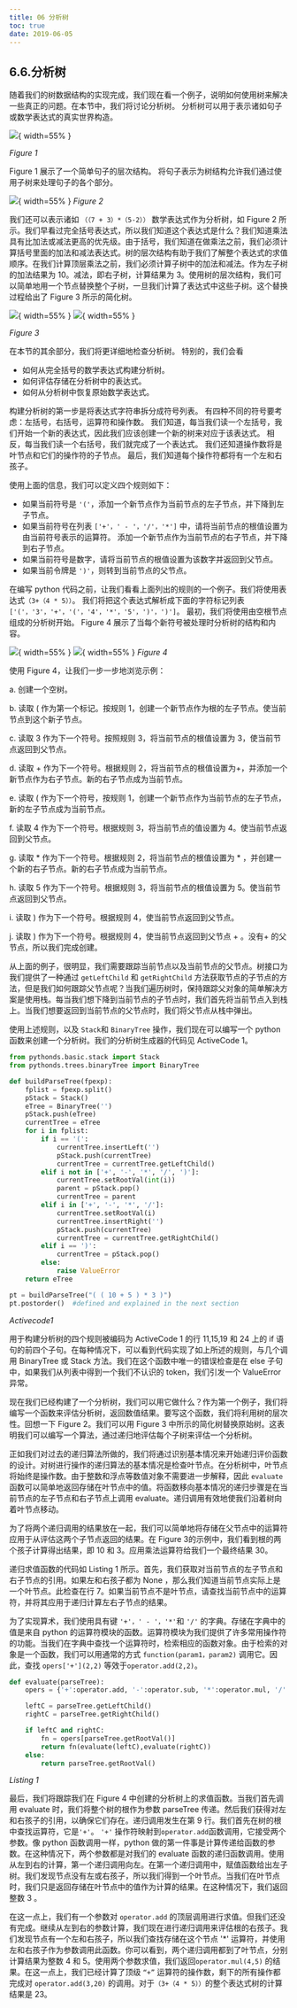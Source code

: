 ```yaml
---
title: 06 分析树
toc: true
date: 2019-06-05
---
```

## 6.6.分析树

随着我们的树数据结构的实现完成，我们现在看一个例子，说明如何使用树来解决一些真正的问题。在本节中，我们将讨论分析树。 分析树可以用于表示诸如句子或数学表达式的真实世界构造。

![](http://images.iterate.site/blog/image/20190702/wafnm0JzeX43.png?imageslim){ width=55% }

*Figure 1*

Figure 1 展示了一个简单句子的层次结构。 将句子表示为树结构允许我们通过使用子树来处理句子的各个部分。

![](http://images.iterate.site/blog/image/20190702/8n4Rj8vbi93T.png?imageslim){ width=55% }
*Figure 2*

我们还可以表示诸如 `（（7 + 3）*（5-2））` 数学表达式作为分析树，如 Figure 2 所示。我们早看过完全括号表达式，所以我们知道这个表达式是什么？我们知道乘法具有比加法或减法更高的优先级。由于括号，我们知道在做乘法之前，我们必须计算括号里面的加法和减法表达式。树的层次结构有助于我们了解整个表达式的求值顺序。在我们计算顶层乘法之前，我们必须计算子树中的加法和减法。作为左子树的加法结果为 10。减法，即右子树，计算结果为 3。使用树的层次结构，我们可以简单地用一个节点替换整个子树，一旦我们计算了表达式中这些子树。这个替换过程给出了 Figure 3 所示的简化树。

![](http://images.iterate.site/blog/image/20190702/w6P793itRdPT.png?imageslim){ width=55% }
![](http://images.iterate.site/blog/image/20190702/9an36dcwcvJF.png?imageslim){ width=55% }

*Figure 3*

在本节的其余部分，我们将更详细地检查分析树。 特别的，我们会看

* 如何从完全括号的数学表达式构建分析树。
* 如何评估存储在分析树中的表达式。
* 如何从分析树中恢复原始数学表达式。

构建分析树的第一步是将表达式字符串拆分成符号列表。 有四种不同的符号要考虑：左括号，右括号，运算符和操作数。 我们知道，每当我们读一个左括号，我们开始一个新的表达式，因此我们应该创建一个新的树来对应于该表达式。 相反，每当我们读一个右括号，我们就完成了一个表达式。 我们还知道操作数将是叶节点和它们的操作符的子节点。 最后，我们知道每个操作符都将有一个左和右孩子。

使用上面的信息，我们可以定义四个规则如下：

* 如果当前符号是 `'('`，添加一个新节点作为当前节点的左子节点，并下降到左子节点。
* 如果当前符号在列表 `['+'，' - '，'/'，'*']` 中，请将当前节点的根值设置为由当前符号表示的运算符。 添加一个新节点作为当前节点的右子节点，并下降到右子节点。
* 如果当前符号是数字，请将当前节点的根值设置为该数字并返回到父节点。
* 如果当前令牌是 `')'`，则转到当前节点的父节点。

在编写 python 代码之前，让我们看看上面列出的规则的一个例子。我们将使用表达式`（3+（4 * 5））`。 我们将把这个表达式解析成下面的字符标记列表 `['('，'3'，'+'，'('，'4'，'*'，'5'，')'，')']`。 最初，我们将使用由空根节点组成的分析树开始。 Figure 4 展示了当每个新符号被处理时分析树的结构和内容。

![](http://images.iterate.site/blog/image/20190702/JbkK7LCE0b0x.png?imageslim){ width=55% }
![](http://images.iterate.site/blog/image/20190702/NhLKRQiPlg1x.png?imageslim){ width=55% }
*Figure 4*

使用 Figure 4，让我们一步一步地浏览示例：

a. 创建一个空树。

b. 读取 ( 作为第一个标记。按规则 1，创建一个新节点作为根的左子节点。使当前节点到这个新子节点。

c. 读取 3 作为下一个符号。按照规则 3，将当前节点的根值设置为 3，使当前节点返回到父节点。

d. 读取 + 作为下一个符号。根据规则 2，将当前节点的根值设置为+，并添加一个新节点作为右子节点。新的右子节点成为当前节点。

e. 读取 ( 作为下一个符号，按规则 1，创建一个新节点作为当前节点的左子节点，新的左子节点成为当前节点。

f. 读取 4 作为下一个符号。根据规则 3，将当前节点的值设置为 4。使当前节点返回到父节点。

g. 读取 * 作为下一个符号。根据规则 2，将当前节点的根值设置为 * ，并创建一个新的右子节点。新的右子节点成为当前节点。

h. 读取 5 作为下一个符号。根据规则 3，将当前节点的根值设置为 5。使当前节点返回到父节点。

i. 读取 ) 作为下一个符号。根据规则 4，使当前节点返回到父节点。

j. 读取 ) 作为下一个符号。根据规则 4，使当前节点返回到父节点 + 。没有+ 的父节点，所以我们完成创建。

从上面的例子，很明显，我们需要跟踪当前节点以及当前节点的父节点。树接口为我们提供了一种通过 `getLeftChild` 和 `getRightChild` 方法获取节点的子节点的方法，但是我们如何跟踪父节点呢？当我们遍历树时，保持跟踪父对象的简单解决方案是使用栈。每当我们想下降到当前节点的子节点时，我们首先将当前节点入到栈上。当我们想要返回到当前节点的父节点时，我们将父节点从栈中弹出。

使用上述规则，以及 `Stack`和 `BinaryTree` 操作，我们现在可以编写一个 python 函数来创建一个分析树。我们的分析树生成器的代码见 ActiveCode 1。

```python
from pythonds.basic.stack import Stack
from pythonds.trees.binaryTree import BinaryTree

def buildParseTree(fpexp):
    fplist = fpexp.split()
    pStack = Stack()
    eTree = BinaryTree('')
    pStack.push(eTree)
    currentTree = eTree
    for i in fplist:
        if i == '(':
            currentTree.insertLeft('')
            pStack.push(currentTree)
            currentTree = currentTree.getLeftChild()
        elif i not in ['+', '-', '*', '/', ')']:
            currentTree.setRootVal(int(i))
            parent = pStack.pop()
            currentTree = parent
        elif i in ['+', '-', '*', '/']:
            currentTree.setRootVal(i)
            currentTree.insertRight('')
            pStack.push(currentTree)
            currentTree = currentTree.getRightChild()
        elif i == ')':
            currentTree = pStack.pop()
        else:
            raise ValueError
    return eTree

pt = buildParseTree("( ( 10 + 5 ) * 3 )")
pt.postorder()  #defined and explained in the next section

```

*Activecode1*

用于构建分析树的四个规则被编码为 ActiveCode 1 的行 11,15,19 和 24 上的 if 语句的前四个子句。在每种情况下，可以看到代码实现了如上所述的规则，与几个调用 BinaryTree 或 Stack 方法。我们在这个函数中唯一的错误检查是在 else 子句中，如果我们从列表中得到一个我们不认识的 token，我们引发一个 ValueError 异常。

现在我们已经构建了一个分析树，我们可以用它做什么？作为第一个例子，我们将编写一个函数来评估分析树，返回数值结果。要写这个函数，我们将利用树的层次性。回想一下 Figure 2。我们可以用 Figure 3 中所示的简化树替换原始树。这表明我们可以编写一个算法，通过递归地评估每个子树来评估一个分析树。

正如我们对过去的递归算法所做的，我们将通过识别基本情况来开始递归评价函数的设计。对树进行操作的递归算法的基本情况是检查叶节点。在分析树中，叶节点将始终是操作数。由于整数和浮点等数值对象不需要进一步解释，因此 `evaluate` 函数可以简单地返回存储在叶节点中的值。将函数移向基本情况的递归步骤是在当前节点的左子节点和右子节点上调用 evaluate。递归调用有效地使我们沿着树向着叶节点移动。

为了将两个递归调用的结果放在一起，我们可以简单地将存储在父节点中的运算符应用于从评估这两个子节点返回的结果。在 Figure 3的示例中，我们看到根的两个孩子计算得出结果，即 10 和 3。应用乘法运算符给我们一个最终结果 30。

递归求值函数的代码如 Listing 1 所示。首先，我们获取对当前节点的左子节点和右子节点的引用。如果左和右孩子都为 None ，那么我们知道当前节点实际上是一个叶节点。此检查在行 7。如果当前节点不是叶节点，请查找当前节点中的运算符，并将其应用于递归计算左右子节点的结果。

为了实现算术，我们使用具有键 `'+'，' - '，'*'`和 `'/'` 的字典。存储在字典中的值是来自 python 的运算符模块的函数。运算符模块为我们提供了许多常用操作符的功能。当我们在字典中查找一个运算符时，检索相应的函数对象。由于检索的对象是一个函数，我们可以用通常的方式 `function(param1，param2)` 调用它。因此，查找 `opers['+'](2,2)` 等效于`operator.add(2,2)`。

```python
def evaluate(parseTree):
    opers = {'+':operator.add, '-':operator.sub, '*':operator.mul, '/':operator.truediv}

    leftC = parseTree.getLeftChild()
    rightC = parseTree.getRightChild()

    if leftC and rightC:
        fn = opers[parseTree.getRootVal()]
        return fn(evaluate(leftC),evaluate(rightC))
    else:
        return parseTree.getRootVal()
```

*Listing 1*

最后，我们将跟踪我们在 Figure 4 中创建的分析树上的求值函数。当我们首先调用 evaluate 时，我们将整个树的根作为参数 parseTree 传递。然后我们获得对左和右孩子的引用，以确保它们存在。递归调用发生在第 9 行。我们首先在树的根中查找运算符，它是`'+'`。 `'+'` 操作符映射到`operator.add`函数调用，它接受两个参数。像 python 函数调用一样，python 做的第一件事是计算传递给函数的参数。在这种情况下，两个参数都是对我们的 evaluate 函数的递归函数调用。使用从左到右的计算，第一个递归调用向左。在第一个递归调用中，赋值函数给出左子树。我们发现节点没有左或右孩子，所以我们得到一个叶节点。当我们在叶节点时，我们只是返回存储在叶节点中的值作为计算的结果。在这种情况下，我们返回整数 3 。

在这一点上，我们有一个参数对 `operator.add` 的顶层调用进行求值。但我们还没有完成。继续从左到右的参数计算，我们现在进行递归调用来评估根的右孩子。我们发现节点有一个左和右孩子，所以我们查找存储在这个节点 '*' 运算符，并使用左和右孩子作为参数调用此函数。你可以看到，两个递归调用都到了叶节点，分别计算结果为整数 4 和 5。使用两个参数求值，我们返回`operator.mul(4,5)` 的结果。在这一点上，我们已经计算了顶级 `“+”` 运算符的操作数，剩下的所有操作都完成对 `operator.add(3,20)` 的调用。对于`（3+（4 * 5））`的整个表达式树的计算结果是 23。
